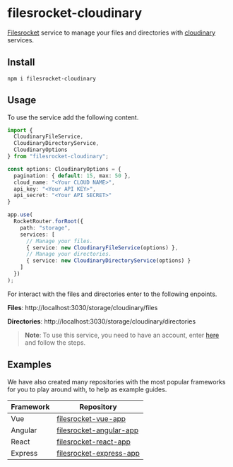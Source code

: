 # filesrocket-cloudinary
[Filesrocket](https://github.com/IvanZM123/filesrocket) service to manage your files and directories with [cloudinary](https://cloudinary.com/) services.

## Install
```
npm i filesrocket-cloudinary
```

## Usage
To use the service add the following content.

```ts
import {
  CloudinaryFileService,
  CloudinaryDirectoryService,
  CloudinaryOptions
} from "filesrocket-cloudinary";

const options: CloudinaryOptions = {
  pagination: { default: 15, max: 50 },
  cloud_name: "<Your CLOUD NAME>",
  api_key: "<Your API KEY>",
  api_secret: "<Your API SECRET>"
}

app.use(
  RocketRouter.forRoot({
    path: "storage",
    services: [
      // Manage your files.
      { service: new CloudinaryFileService(options) },
      // Manage your directories.
      { service: new CloudinaryDirectoryService(options) }
    ]
  })
);
```

For interact with the files and directories enter to the following enpoints.

**Files**: http://localhost:3030/storage/cloudinary/files

**Directories**: http://localhost:3030/storage/cloudinary/directories

> **Note**: To use this service, you need to have an account, enter [here](https://cloudinary.com/documentation/how_to_integrate_cloudinary) and follow the steps.

## Examples
We have also created many repositories with the most popular frameworks for you to play around with, to help as example guides.

| Framework | Repository |
| --------- | ---------- |
| Vue | [filesrocket-vue-app](https://github.com/IvanZM123/filesrocket-vue-app) |
| Angular | [filesrocket-angular-app](https://github.com/IvanZM123/filesrocket-angular-app) |
| React | [filesrocket-react-app](https://github.com/IvanZM123/filesrocket-react-app)|
| Express | [filesrocket-express-app](https://github.com/IvanZM123/filesrocket-express-app) |
